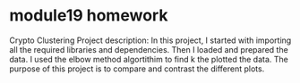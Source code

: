 # module19 homework
Crypto Clustering 
Project description: In this project, I started with importing all the required libraries and dependencies. Then I loaded and prepared the data. I used the elbow method algortithim to find k the plotted the data. The purpose of this project is to compare and contrast the different plots.
